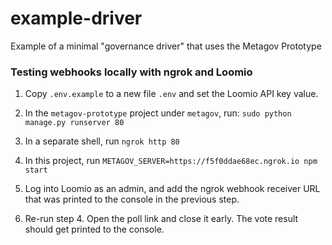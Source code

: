 # example-driver

Example of a minimal "governance driver" that uses the Metagov Prototype

### Testing webhooks locally with ngrok and Loomio

1. Copy `.env.example` to a new file `.env` and set the Loomio API key value.

2. In the `metagov-prototype` project under `metagov`, run:
   `sudo python manage.py runserver 80`

3. In a separate shell, run
   `ngrok http 80`

4. In this project, run
   `METAGOV_SERVER=https://f5f0ddae68ec.ngrok.io npm start`

5. Log into Loomio as an admin, and add the ngrok webhook receiver URL that was printed to the console in the previous step.

6. Re-run step 4. Open the poll link and close it early. The vote result should get printed to the console.
